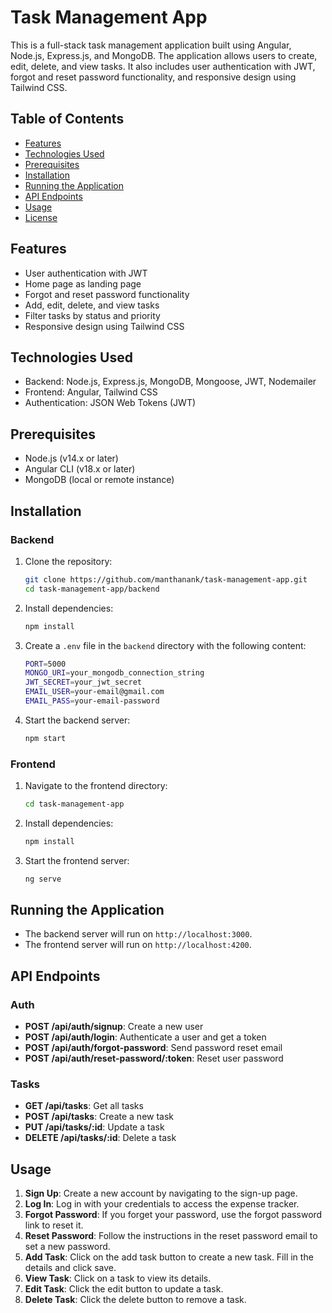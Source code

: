 # Task Management App

This is a full-stack task management application built using Angular, Node.js, Express.js, and MongoDB. The application allows users to create, edit, delete, and view tasks. It also includes user authentication with JWT, forgot and reset password functionality, and responsive design using Tailwind CSS.

## Table of Contents

- [Features](#features)
- [Technologies Used](#technologies-used)
- [Prerequisites](#prerequisites)
- [Installation](#installation)
- [Running the Application](#running-the-application)
- [API Endpoints](#api-endpoints)
- [Usage](#usage)
- [License](#license)

## Features

- User authentication with JWT
- Home page as landing page
- Forgot and reset password functionality
- Add, edit, delete, and view tasks
- Filter tasks by status and priority
- Responsive design using Tailwind CSS

## Technologies Used

- Backend: Node.js, Express.js, MongoDB, Mongoose, JWT, Nodemailer
- Frontend: Angular, Tailwind CSS
- Authentication: JSON Web Tokens (JWT)

## Prerequisites

- Node.js (v14.x or later)
- Angular CLI (v18.x or later)
- MongoDB (local or remote instance)

## Installation

### Backend

1. Clone the repository:

    ```sh
    git clone https://github.com/manthanank/task-management-app.git
    cd task-management-app/backend
    ```

2. Install dependencies:

    ```sh
    npm install
    ```

3. Create a `.env` file in the `backend` directory with the following content:

    ```bash
    PORT=5000
    MONGO_URI=your_mongodb_connection_string
    JWT_SECRET=your_jwt_secret
    EMAIL_USER=your-email@gmail.com
    EMAIL_PASS=your-email-password
    ```

4. Start the backend server:

    ```sh
    npm start
    ```

### Frontend

1. Navigate to the frontend directory:

    ```sh
    cd task-management-app
    ```

2. Install dependencies:

    ```sh
    npm install
    ```

3. Start the frontend server:

    ```sh
    ng serve
    ```

## Running the Application

- The backend server will run on `http://localhost:3000`.
- The frontend server will run on `http://localhost:4200`.

## API Endpoints

### Auth

- **POST /api/auth/signup**: Create a new user
- **POST /api/auth/login**: Authenticate a user and get a token
- **POST /api/auth/forgot-password**: Send password reset email
- **POST /api/auth/reset-password/:token**: Reset user password

### Tasks

- **GET /api/tasks**: Get all tasks
- **POST /api/tasks**: Create a new task
- **PUT /api/tasks/:id**: Update a task
- **DELETE /api/tasks/:id**: Delete a task

## Usage

1. **Sign Up**: Create a new account by navigating to the sign-up page.
2. **Log In**: Log in with your credentials to access the expense tracker.
3. **Forgot Password**: If you forget your password, use the forgot password link to reset it.
4. **Reset Password**: Follow the instructions in the reset password email to set a new password.
5. **Add Task**: Click on the add task button to create a new task. Fill in the details and click save.
6. **View Task**: Click on a task to view its details.
7. **Edit Task**: Click the edit button to update a task.
8. **Delete Task**: Click the delete button to remove a task.


